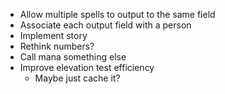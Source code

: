 - Allow multiple spells to output to the same field
- Associate each output field with a person
- Implement story
- Rethink numbers?
- Call mana something else
- Improve elevation test efficiency
  - Maybe just cache it?